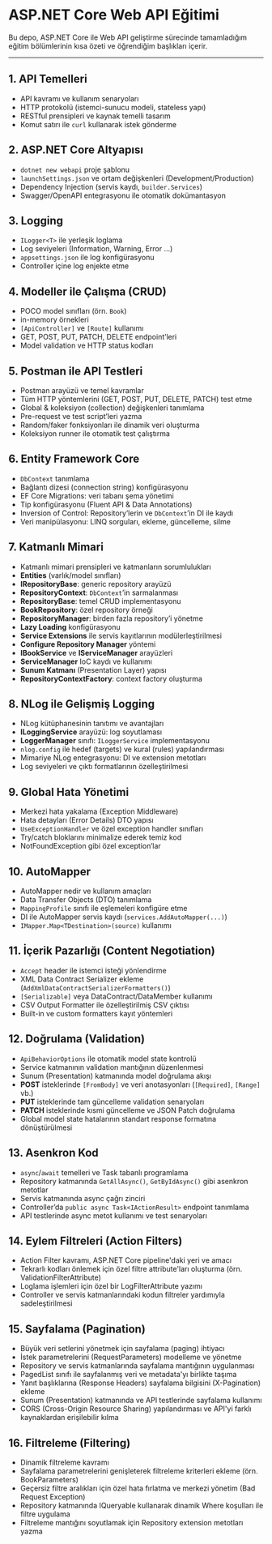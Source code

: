 # ASP.NET Core Web API Eğitimi

Bu depo, ASP.NET Core ile Web API geliştirme sürecinde tamamladığım eğitim bölümlerinin kısa özeti ve öğrendiğim başlıkları içerir.

---

## 1. API Temelleri   
  - API kavramı ve kullanım senaryoları  
  - HTTP protokolü (istemci-sunucu modeli, stateless yapı)  
  - RESTful prensipleri ve kaynak temelli tasarım  
  - Komut satırı ile `curl` kullanarak istek gönderme  

## 2. ASP.NET Core Altyapısı  
  - `dotnet new webapi` proje şablonu  
  - `launchSettings.json` ve ortam değişkenleri (Development/Production)  
  - Dependency Injection (servis kaydı, `builder.Services`)  
  - Swagger/OpenAPI entegrasyonu ile otomatik dokümantasyon  

## 3. Logging   
  - `ILogger<T>` ile yerleşik loglama  
  - Log seviyeleri (Information, Warning, Error …)  
  - `appsettings.json` ile log konfigürasyonu  
  - Controller içine log enjekte etme  

## 4. Modeller ile Çalışma (CRUD)    
  - POCO model sınıfları (örn. `Book`)  
  - in-memory örnekleri  
  - `[ApiController]` ve `[Route]` kullanımı  
  - GET, POST, PUT, PATCH, DELETE endpoint’leri  
  - Model validation ve HTTP status kodları  

## 5. Postman ile API Testleri   
  - Postman arayüzü ve temel kavramlar  
  - Tüm HTTP yöntemlerini (GET, POST, PUT, DELETE, PATCH) test etme  
  - Global & koleksiyon (collection) değişkenleri tanımlama  
  - Pre-request ve test script’leri yazma  
  - Random/faker fonksiyonları ile dinamik veri oluşturma  
  - Koleksiyon runner ile otomatik test çalıştırma

## 6. Entity Framework Core
  - `DbContext` tanımlama  
  - Bağlantı dizesi (connection string) konfigürasyonu  
  - EF Core Migrations: veri tabanı şema yönetimi  
  - Tip konfigürasyonu (Fluent API & Data Annotations)  
  - Inversion of Control: Repository’lerin ve `DbContext`’in DI ile kaydı  
  - Veri manipülasyonu: LINQ sorguları, ekleme, güncelleme, silme  

## 7. Katmanlı Mimari  
  - Katmanlı mimari prensipleri ve katmanların sorumlulukları  
  - **Entities** (varlık/model sınıfları)  
  - **IRepositoryBase**: generic repository arayüzü  
  - **RepositoryContext**: `DbContext`’in sarmalanması  
  - **RepositoryBase**: temel CRUD implementasyonu  
  - **BookRepository**: özel repository örneği  
  - **RepositoryManager**: birden fazla repository’i yönetme  
  - **Lazy Loading** konfigürasyonu  
  - **Service Extensions** ile servis kayıtlarının modülerleştirilmesi  
  - **Configure Repository Manager** yöntemi  
  - **IBookService** ve **IServiceManager** arayüzleri  
  - **ServiceManager** IoC kaydı ve kullanımı  
  - **Sunum Katmanı** (Presentation Layer) yapısı  
  - **RepositoryContextFactory**: context factory oluşturma    

## 8. NLog ile Gelişmiş Logging  
  - NLog kütüphanesinin tanıtımı ve avantajları  
  - **ILoggingService** arayüzü: log soyutlaması  
  - **LoggerManager** sınıfı: `ILoggerService` implementasyonu  
  - `nlog.config` ile hedef (targets) ve kural (rules) yapılandırması  
  - Mimariye NLog entegrasyonu: DI ve extension metotları  
  - Log seviyeleri ve çıktı formatlarının özelleştirilmesi

## 9. Global Hata Yönetimi  
  - Merkezi hata yakalama (Exception Middleware)  
  - Hata detayları (Error Details) DTO yapısı  
  - `UseExceptionHandler` ve özel exception handler sınıfları  
  - Try/catch bloklarını minimalize ederek temiz kod  
  - NotFoundException gibi özel exception’lar  

## 10. AutoMapper  
  - AutoMapper nedir ve kullanım amaçları  
  - Data Transfer Objects (DTO) tanımlama  
  - `MappingProfile` sınıfı ile eşlemeleri konfigüre etme  
  - DI ile AutoMapper servis kaydı (`services.AddAutoMapper(...)`)  
  - `IMapper.Map<TDestination>(source)` kullanımı  

## 11. İçerik Pazarlığı (Content Negotiation)  
  - `Accept` header ile istemci isteği yönlendirme  
  - XML Data Contract Serializer ekleme (`AddXmlDataContractSerializerFormatters()`)  
  - `[Serializable]` veya DataContract/DataMember kullanımı  
  - CSV Output Formatter ile özelleştirilmiş CSV çıktısı  
  - Built-in ve custom formatters kayıt yöntemleri  

## 12. Doğrulama (Validation)  
  - `ApiBehaviorOptions` ile otomatik model state kontrolü  
  - Service katmanının validation mantığının düzenlenmesi  
  - Sunum (Presentation) katmanında model doğrulama akışı  
  - **POST** isteklerinde `[FromBody]` ve veri anotasyonları (`[Required]`, `[Range]` vb.)  
  - **PUT** isteklerinde tam güncelleme validation senaryoları  
  - **PATCH** isteklerinde kısmi güncelleme ve JSON Patch doğrulama  
  - Global model state hatalarının standart response formatına dönüştürülmesi

## 13. Asenkron Kod  
  - `async`/`await` temelleri ve Task tabanlı programlama  
  - Repository katmanında `GetAllAsync()`, `GetByIdAsync()` gibi asenkron metotlar  
  - Servis katmanında async çağrı zinciri  
  - Controller’da `public async Task<IActionResult>` endpoint tanımlama  
  - API testlerinde async metot kullanımı ve test senaryoları  

## 14. Eylem Filtreleri (Action Filters)
  - Action Filter kavramı, ASP.NET Core pipeline'daki yeri ve amacı
  - Tekrarlı kodları önlemek için özel filtre attribute'ları oluşturma (örn. ValidationFilterAttribute)
  - Loglama işlemleri için özel bir LogFilterAttribute yazımı
  - Controller ve servis katmanlarındaki kodun filtreler yardımıyla sadeleştirilmesi  

## 15. Sayfalama (Pagination)
  - Büyük veri setlerini yönetmek için sayfalama (paging) ihtiyacı
  - İstek parametrelerini (RequestParameters) modelleme ve yönetme
  - Repository ve servis katmanlarında sayfalama mantığının uygulanması
  - PagedList<T> sınıfı ile sayfalanmış veri ve metadata'yı birlikte taşıma
  - Yanıt başlıklarına (Response Headers) sayfalama bilgisini (X-Pagination) ekleme
  - Sunum (Presentation) katmanında ve API testlerinde sayfalama kullanımı
  - CORS (Cross-Origin Resource Sharing) yapılandırması ve API'yi farklı kaynaklardan erişilebilir kılma

## 16. Filtreleme (Filtering)
  - Dinamik filtreleme kavramı
  - Sayfalama parametrelerini genişleterek filtreleme kriterleri ekleme (örn. BookParameters)
  - Geçersiz filtre aralıkları için özel hata fırlatma ve merkezi yönetim (Bad Request Exception)
  - Repository katmanında IQueryable kullanarak dinamik Where koşulları ile filtre uygulama
  - Filtreleme mantığını soyutlamak için Repository extension metotları yazma


